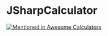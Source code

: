 # JSharpCalculator

[![Mentioned in Awesome Calculators](https://awesome.re/mentioned-badge.svg)](https://github.com/xxczaki/awesome-calculators)
